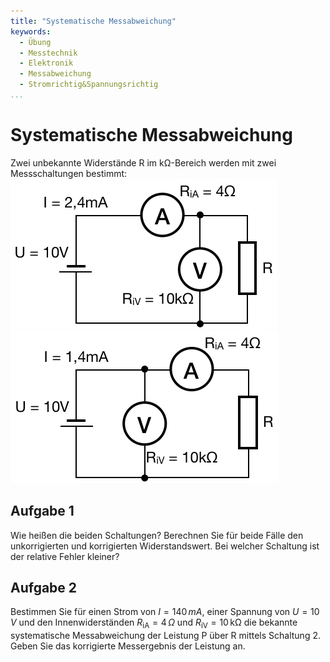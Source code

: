 ```yaml
---
title: "Systematische Messabweichung"
keywords:
  - Übung
  - Messtechnik
  - Elektronik
  - Messabweichung
  - Stromrichtig&Spannungsrichtig
...
```


# Systematische Messabweichung

Zwei unbekannte Widerstände R im kΩ-Bereich werden mit zwei Messschaltungen bestimmt:
![(a) Schaltung 1](./pictures/schaltung1.png)
![(b) Schaltung 2](./pictures/schaltung2.png)

## Aufgabe 1
Wie heißen die beiden Schaltungen? Berechnen Sie für beide Fälle den unkorrigierten und korrigierten Widerstandswert. Bei welcher Schaltung ist der relative Fehler kleiner?

## Aufgabe 2
Bestimmen Sie für einen Strom von $I = 140\,mA$, einer Spannung von $U=10\,V$ und den Innenwiderständen $R_\mathrm{iA}=4\,\Omega$ und $R_\mathrm{iV}=10\,\mathrm{k\Omega}$  die bekannte systematische Messabweichung der Leistung P über R mittels Schaltung 2. Geben Sie das korrigierte Messergebnis der Leistung an. 